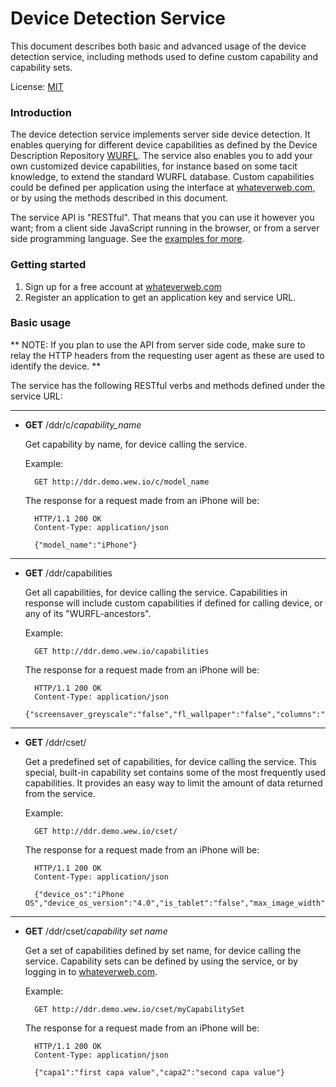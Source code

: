 # Device Detection Service

This document describes both basic and advanced usage of the device detection service, including methods used to define custom capability and capability sets. 

License: [MIT](http://opensource.org/licenses/mit-license.php)

### Introduction
The device detection service implements server side device detection. It enables querying for different device capabilities as defined by the Device Description Repository [WURFL](http://wurfl.sourceforge.net).
The service also enables you to add your own customized device capabilities, for instance based on some tacit knowledge, to extend the standard WURFL database. Custom capabilities could be defined per application using the interface at [whateverweb.com](http://whateverweb.com), or by using the methods described in this document.

The service API is "RESTful". That means that you can use it however you want; from a client side JavaScript running in the browser, or from a server side programming language. See the [examples for more](https://github.com/whateverweb/device-detection/tree/master/examples). 

### Getting started
1. Sign up for a free account at [whateverweb.com](http://whateverweb.com/)
2. Register an application to get an application key and service URL.

### Basic usage

** NOTE: If you plan to use the API from server side code, make sure to relay the HTTP headers from the requesting user agent as these are used to identify the device. **

The service has the following RESTful verbs and methods defined under the service URL:

---
* **GET** /ddr/c/*capability_name*

	Get capability by name, for device calling the service.  

	Example:

		GET http://ddr.demo.wew.io/c/model_name

	The response for a request made from an iPhone will be:

    	HTTP/1.1 200 OK
    	Content-Type: application/json
    	
    	{"model_name":"iPhone"}

---
* **GET** /ddr/capabilities

	Get all capabilities, for device calling the service. Capabilities in response will include custom capabilities if defined for calling device, or any of its "WURFL-ancestors".

	Example:

		GET http://ddr.demo.wew.io/capabilities

	The response for a request made from an iPhone will be:

    	HTTP/1.1 200 OK
    	Content-Type: application/json
		{"screensaver_greyscale":"false","fl_wallpaper":"false","columns":"20","mms_xmf":"false","wta_phonebook":"false","viewport_supported":"true","mms_wml":"false","ringtone_directdownload_size_limit":"0","ringtone_xmf":"false",...}

---
* **GET** /ddr/cset/

	Get a predefined set of capabilities, for device calling the service. This special, built-in capability set contains some of the most frequently used capabilities. It provides an easy way to limit the amount of data returned from the service.

	Example:

		GET http://ddr.demo.wew.io/cset/

	The response for a request made from an iPhone will be:

		HTTP/1.1 200 OK
		Content-Type: application/json

		{"device_os":"iPhone OS","device_os_version":"4.0","is_tablet":"false","max_image_width":"320","max_image_height":"480","mobile_browser":"Safari","model_name":"iPhone","brand_name":"Apple"}

---
* **GET** /ddr/cset/*capability set name*

	Get a set of capabilities defined by set name, for device calling the service. Capability sets can be defined by using the service, or by logging in to [whateverweb.com](http://whateverweb.com).

	Example:

		GET http://ddr.demo.wew.io/cset/myCapabilitySet

	The response for a request made from an iPhone will be:

		HTTP/1.1 200 OK
		Content-Type: application/json

		{"capa1":"first capa value","capa2":"second capa value"}
